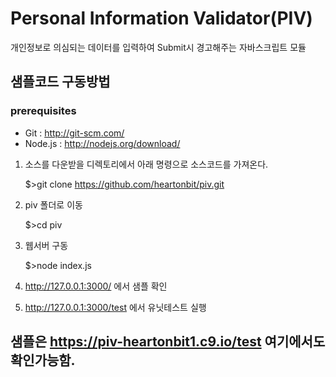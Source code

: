 Personal Information Validator(PIV)
===

개인정보로 의심되는 데이터를 입력하여 Submit시 경고해주는 자바스크립트 모듈

## 샘플코드 구동방법

### prerequisites

* Git : http://git-scm.com/
* Node.js : http://nodejs.org/download/

1. 소스를 다운받을 디렉토리에서 아래 명령으로 소스코드를 가져온다.

    $>git clone https://github.com/heartonbit/piv.git
	
2. piv 폴더로 이동

	$>cd piv
	
3. 웹서버 구동	

	$>node index.js
	
4. http://127.0.0.1:3000/ 에서 샘플 확인

5. http://127.0.0.1:3000/test 에서 유닛테스트 실행

## 샘플은 https://piv-heartonbit1.c9.io/test 여기에서도 확인가능함.

	


